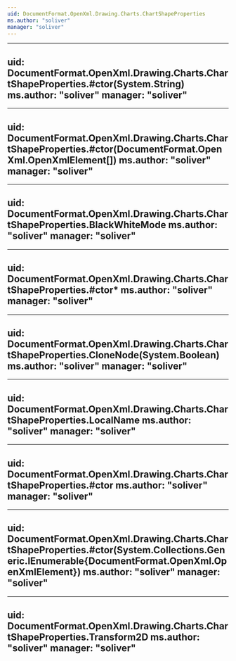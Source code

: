 ```yaml
---
uid: DocumentFormat.OpenXml.Drawing.Charts.ChartShapeProperties
ms.author: "soliver"
manager: "soliver"
---
```


---
uid: DocumentFormat.OpenXml.Drawing.Charts.ChartShapeProperties.#ctor(System.String)
ms.author: "soliver"
manager: "soliver"
---

---
uid: DocumentFormat.OpenXml.Drawing.Charts.ChartShapeProperties.#ctor(DocumentFormat.OpenXml.OpenXmlElement[])
ms.author: "soliver"
manager: "soliver"
---

---
uid: DocumentFormat.OpenXml.Drawing.Charts.ChartShapeProperties.BlackWhiteMode
ms.author: "soliver"
manager: "soliver"
---

---
uid: DocumentFormat.OpenXml.Drawing.Charts.ChartShapeProperties.#ctor*
ms.author: "soliver"
manager: "soliver"
---

---
uid: DocumentFormat.OpenXml.Drawing.Charts.ChartShapeProperties.CloneNode(System.Boolean)
ms.author: "soliver"
manager: "soliver"
---

---
uid: DocumentFormat.OpenXml.Drawing.Charts.ChartShapeProperties.LocalName
ms.author: "soliver"
manager: "soliver"
---

---
uid: DocumentFormat.OpenXml.Drawing.Charts.ChartShapeProperties.#ctor
ms.author: "soliver"
manager: "soliver"
---

---
uid: DocumentFormat.OpenXml.Drawing.Charts.ChartShapeProperties.#ctor(System.Collections.Generic.IEnumerable{DocumentFormat.OpenXml.OpenXmlElement})
ms.author: "soliver"
manager: "soliver"
---

---
uid: DocumentFormat.OpenXml.Drawing.Charts.ChartShapeProperties.Transform2D
ms.author: "soliver"
manager: "soliver"
---
